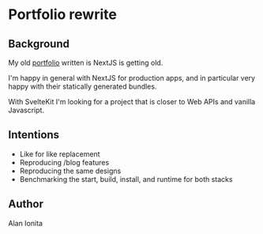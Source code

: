 # Portfolio rewrite

## Background

My old [portfolio](https://github.com/alanionita/alanionita.github.io) written is NextJS is getting old. 

I'm happy in general with NextJS for production apps, and in particular very happy with their statically generated bundles. 

With SvelteKit I'm looking for a project that is closer to Web APIs and vanilla Javascript.

## Intentions

- Like for like replacement
- Reproducing /blog features
- Reproducing the same designs
- Benchmarking the start, build, install, and runtime for both stacks

## Author

Alan Ionita
